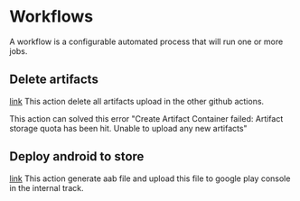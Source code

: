 # Workflows

A workflow is a configurable automated process that will run one or more jobs.

## Delete artifacts
[link](/.github/workflows/delete_artifacts_manually.yml)
This action delete all artifacts upload in the other github actions.

This action can solved this error "Create Artifact Container failed: Artifact storage quota has been hit. Unable to upload any new artifacts"

## Deploy android to store
[link](/.github/workflows/android_deploy_to_play_console.yml)
This action generate aab file and upload this file to google play console in the internal track.
